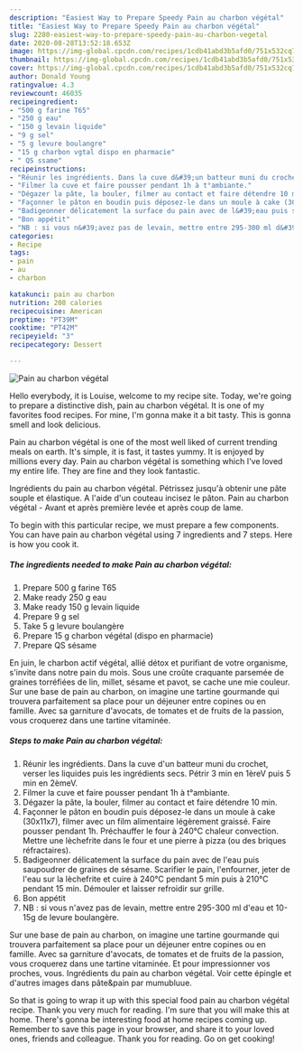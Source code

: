 ```yaml
---
description: "Easiest Way to Prepare Speedy Pain au charbon végétal"
title: "Easiest Way to Prepare Speedy Pain au charbon végétal"
slug: 2280-easiest-way-to-prepare-speedy-pain-au-charbon-vegetal
date: 2020-08-28T13:52:18.653Z
image: https://img-global.cpcdn.com/recipes/1cdb41abd3b5afd0/751x532cq70/pain-au-charbon-vegetal-photo-principale-de-la-recette.jpg
thumbnail: https://img-global.cpcdn.com/recipes/1cdb41abd3b5afd0/751x532cq70/pain-au-charbon-vegetal-photo-principale-de-la-recette.jpg
cover: https://img-global.cpcdn.com/recipes/1cdb41abd3b5afd0/751x532cq70/pain-au-charbon-vegetal-photo-principale-de-la-recette.jpg
author: Donald Young
ratingvalue: 4.3
reviewcount: 46035
recipeingredient:
- "500 g farine T65"
- "250 g eau"
- "150 g levain liquide"
- "9 g sel"
- "5 g levure boulangre"
- "15 g charbon vgtal dispo en pharmacie"
- " QS ssame"
recipeinstructions:
- "Réunir les ingrédients. Dans la cuve d&#39;un batteur muni du crochet, verser les liquides puis les ingrédients secs. Pétrir 3 min en 1èreV puis 5 min en 2èmeV."
- "Filmer la cuve et faire pousser pendant 1h à t°ambiante."
- "Dégazer la pâte, la bouler, filmer au contact et faire détendre 10 min."
- "Façonner le pâton en boudin puis déposez-le dans un moule à cake (30x11x7), filmer avec un film alimentaire légèrement graissé. Faire pousser pendant 1h. Préchauffer le four à 240°C chaleur convection. Mettre une lèchefrite dans le four et une pierre à pizza (ou des briques réfractaires)."
- "Badigeonner délicatement la surface du pain avec de l&#39;eau puis saupoudrer de graines de sésame. Scarifier le pain, l&#39;enfourner, jeter de l&#39;eau sur la lèchefrite et cuire à 240°C pendant 5 min puis à 210°C pendant 15 min. Démouler et laisser refroidir sur grille."
- "Bon appétit"
- "NB : si vous n&#39;avez pas de levain, mettre entre 295-300 ml d&#39;eau et 10-15g de levure boulangère."
categories:
- Recipe
tags:
- pain
- au
- charbon

katakunci: pain au charbon 
nutrition: 208 calories
recipecuisine: American
preptime: "PT39M"
cooktime: "PT42M"
recipeyield: "3"
recipecategory: Dessert

---
```



![Pain au charbon végétal](https://img-global.cpcdn.com/recipes/1cdb41abd3b5afd0/751x532cq70/pain-au-charbon-vegetal-photo-principale-de-la-recette.jpg)

Hello everybody, it is Louise, welcome to my recipe site. Today, we're going to prepare a distinctive dish, pain au charbon végétal. It is one of my favorites food recipes. For mine, I'm gonna make it a bit tasty. This is gonna smell and look delicious.

Pain au charbon végétal is one of the most well liked of current trending meals on earth. It's simple, it is fast, it tastes yummy. It is enjoyed by millions every day. Pain au charbon végétal is something which I've loved my entire life. They are fine and they look fantastic.

Ingrédients du pain au charbon végétal. Pétrissez jusqu&#39;à obtenir une pâte souple et élastique. A l&#39;aide d&#39;un couteau incisez le pâton. Pain au charbon végétal - Avant et après première levée et après coup de lame.


To begin with this particular recipe, we must prepare a few components. You can have pain au charbon végétal using 7 ingredients and 7 steps. Here is how you cook it.

<!--inarticleads1-->

##### The ingredients needed to make Pain au charbon végétal:

1. Prepare 500 g farine T65
1. Make ready 250 g eau
1. Make ready 150 g levain liquide
1. Prepare 9 g sel
1. Take 5 g levure boulangère
1. Prepare 15 g charbon végétal (dispo en pharmacie)
1. Prepare  QS sésame


En juin, le charbon actif végétal, allié détox et purifiant de votre organisme, s&#39;invite dans notre pain du mois. Sous une croûte craquante parsemée de graines torréfiées de lin, millet, sésame et pavot, se cache une mie couleur. Sur une base de pain au charbon, on imagine une tartine gourmande qui trouvera parfaitement sa place pour un déjeuner entre copines ou en famille. Avec sa garniture d&#39;avocats, de tomates et de fruits de la passion, vous croquerez dans une tartine vitaminée. 

<!--inarticleads2-->

##### Steps to make Pain au charbon végétal:

1. Réunir les ingrédients. Dans la cuve d&#39;un batteur muni du crochet, verser les liquides puis les ingrédients secs. Pétrir 3 min en 1èreV puis 5 min en 2èmeV.
1. Filmer la cuve et faire pousser pendant 1h à t°ambiante.
1. Dégazer la pâte, la bouler, filmer au contact et faire détendre 10 min.
1. Façonner le pâton en boudin puis déposez-le dans un moule à cake (30x11x7), filmer avec un film alimentaire légèrement graissé. Faire pousser pendant 1h. Préchauffer le four à 240°C chaleur convection. Mettre une lèchefrite dans le four et une pierre à pizza (ou des briques réfractaires).
1. Badigeonner délicatement la surface du pain avec de l&#39;eau puis saupoudrer de graines de sésame. Scarifier le pain, l&#39;enfourner, jeter de l&#39;eau sur la lèchefrite et cuire à 240°C pendant 5 min puis à 210°C pendant 15 min. Démouler et laisser refroidir sur grille.
1. Bon appétit
1. NB : si vous n&#39;avez pas de levain, mettre entre 295-300 ml d&#39;eau et 10-15g de levure boulangère.


Sur une base de pain au charbon, on imagine une tartine gourmande qui trouvera parfaitement sa place pour un déjeuner entre copines ou en famille. Avec sa garniture d&#39;avocats, de tomates et de fruits de la passion, vous croquerez dans une tartine vitaminée. Et pour impressionner vos proches, vous. Ingrédients du pain au charbon végétal. Voir cette épingle et d&#39;autres images dans pâte&amp;pain par mumubluue. 

So that is going to wrap it up with this special food pain au charbon végétal recipe. Thank you very much for reading. I'm sure that you will make this at home. There's gonna be interesting food at home recipes coming up. Remember to save this page in your browser, and share it to your loved ones, friends and colleague. Thank you for reading. Go on get cooking!
